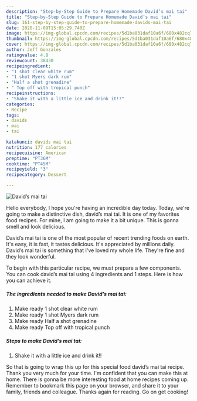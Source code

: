 ```yaml
---
description: "Step-by-Step Guide to Prepare Homemade David’s mai tai"
title: "Step-by-Step Guide to Prepare Homemade David’s mai tai"
slug: 161-step-by-step-guide-to-prepare-homemade-davids-mai-tai
date: 2020-11-09T15:05:29.740Z
image: https://img-global.cpcdn.com/recipes/5d1ba031daf10a6f/680x482cq70/davids-mai-tai-recipe-main-photo.jpg
thumbnail: https://img-global.cpcdn.com/recipes/5d1ba031daf10a6f/680x482cq70/davids-mai-tai-recipe-main-photo.jpg
cover: https://img-global.cpcdn.com/recipes/5d1ba031daf10a6f/680x482cq70/davids-mai-tai-recipe-main-photo.jpg
author: Jeff Gonzales
ratingvalue: 4.8
reviewcount: 38430
recipeingredient:
- "1 shot clear white rum"
- "1 shot Myers dark rum"
- "Half a shot grenadine"
- " Top off with tropical punch"
recipeinstructions:
- "Shake it with a little ice and drink it!!"
categories:
- Recipe
tags:
- davids
- mai
- tai

katakunci: davids mai tai 
nutrition: 177 calories
recipecuisine: American
preptime: "PT36M"
cooktime: "PT45M"
recipeyield: "3"
recipecategory: Dessert

---
```



![David’s mai tai](https://img-global.cpcdn.com/recipes/5d1ba031daf10a6f/680x482cq70/davids-mai-tai-recipe-main-photo.jpg)

Hello everybody, I hope you're having an incredible day today. Today, we're going to make a distinctive dish, david’s mai tai. It is one of my favorites food recipes. For mine, I am going to make it a bit unique. This is gonna smell and look delicious.

David’s mai tai is one of the most popular of recent trending foods on earth. It's easy, it is fast, it tastes delicious. It's appreciated by millions daily. David’s mai tai is something that I've loved my whole life. They're fine and they look wonderful.




To begin with this particular recipe, we must prepare a few components. You can cook david’s mai tai using 4 ingredients and 1 steps. Here is how you can achieve it.

<!--inarticleads1-->

##### The ingredients needed to make David’s mai tai:

1. Make ready 1 shot clear white rum
1. Make ready 1 shot Myers dark rum
1. Make ready Half a shot grenadine
1. Make ready  Top off with tropical punch




<!--inarticleads2-->

##### Steps to make David’s mai tai:

1. Shake it with a little ice and drink it!!




So that is going to wrap this up for this special food david’s mai tai recipe. Thank you very much for your time. I'm confident that you can make this at home. There is gonna be more interesting food at home recipes coming up. Remember to bookmark this page on your browser, and share it to your family, friends and colleague. Thanks again for reading. Go on get cooking!
